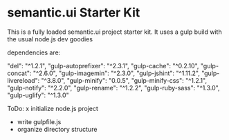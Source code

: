 semantic.ui Starter Kit
========================


This is a fully loaded semantic.ui project starter kit. It uses a gulp build with the usual node.js dev goodies


dependencies are:

"del": "^1.2.1",
"gulp-autoprefixer": "^2.3.1",
"gulp-cache": "^0.2.10",
"gulp-concat": "^2.6.0",
"gulp-imagemin": "^2.3.0",
"gulp-jshint": "^1.11.2",
"gulp-livereload": "^3.8.0",
"gulp-minify": "0.0.5",
"gulp-minify-css": "^1.2.1",
"gulp-notify": "^2.2.0",
"gulp-rename": "^1.2.2",
"gulp-ruby-sass": "^1.3.0",
"gulp-uglify": "^1.3.0"




ToDo:
x initialize node.js project
- write gulpfile.js
- organize directory structure

